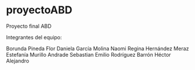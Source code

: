 # proyectoABD
Proyecto final ABD

Integrantes del equipo:

Borunda Pineda Flor Daniela
García Molina Naomi Regina
Hernández Meraz Estefanía
Murillo Andrade Sebastian Emilio
Rodríguez Barrón Héctor Alejandro
